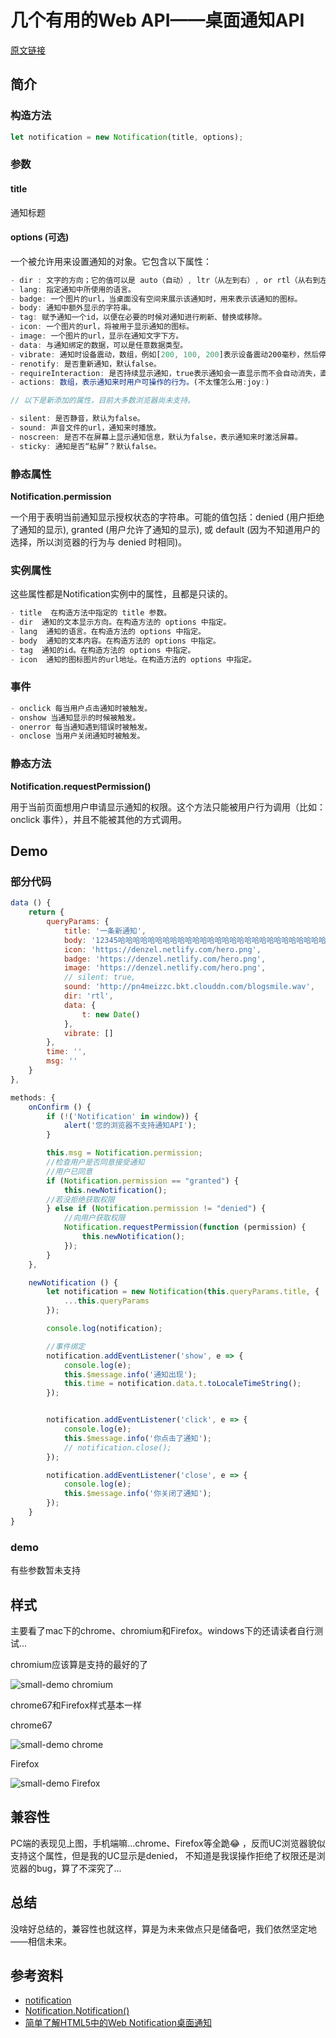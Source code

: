 # 几个有用的Web API——桌面通知API

[原文链接](https://denzel.netlify.com/js/useful_webapis_notification.html?_=65432123456523)

## 简介

### 构造方法
```js
let notification = new Notification(title, options);
```
### 参数

#### title
通知标题

#### options (可选)
一个被允许用来设置通知的对象。它包含以下属性：

```js
- dir : 文字的方向；它的值可以是 auto（自动）, ltr（从左到右）, or rtl（从右到左）
- lang: 指定通知中所使用的语言。
- badge: 一个图片的url，当桌面没有空间来展示该通知时，用来表示该通知的图标。
- body: 通知中额外显示的字符串。
- tag: 赋予通知一个id，以便在必要的时候对通知进行刷新、替换或移除。
- icon: 一个图片的url，将被用于显示通知的图标。
- image: 一个图片的url，显示在通知文字下方。
- data: 与通知绑定的数据，可以是任意数据类型。
- vibrate: 通知时设备震动，数组，例如[200, 100, 200]表示设备震动200毫秒，然后停止100毫秒，再震动200毫秒。
- renotify: 是否重新通知，默认false。
- requireInteraction: 是否持续显示通知，true表示通知会一直显示而不会自动消失，直到用户点击或者关闭。
- actions: 数组，表示通知来时用户可操作的行为。(不太懂怎么用:joy:)

// 以下是新添加的属性，目前大多数浏览器尚未支持。

- silent: 是否静音，默认为false。
- sound: 声音文件的url，通知来时播放。
- noscreen: 是否不在屏幕上显示通知信息，默认为false，表示通知来时激活屏幕。
- sticky: 通知是否“粘屏”？默认false。

```

### 静态属性
**Notification.permission**

一个用于表明当前通知显示授权状态的字符串。可能的值包括：denied (用户拒绝了通知的显示), 
granted (用户允许了通知的显示), 或 default (因为不知道用户的选择，所以浏览器的行为与 denied 时相同)。

### 实例属性
这些属性都是Notification实例中的属性，且都是只读的。

```js
- title  在构造方法中指定的 title 参数。
- dir  通知的文本显示方向。在构造方法的 options 中指定。
- lang  通知的语言。在构造方法的 options 中指定。
- body  通知的文本内容。在构造方法的 options 中指定。
- tag  通知的id。在构造方法的 options 中指定。
- icon  通知的图标图片的url地址。在构造方法的 options 中指定。
```

### 事件
```js
- onclick 每当用户点击通知时被触发。
- onshow 当通知显示的时候被触发。
- onerror 每当通知遇到错误时被触发。
- onclose 当用户关闭通知时被触发。
```

### 静态方法
**Notification.requestPermission()**

用于当前页面想用户申请显示通知的权限。这个方法只能被用户行为调用（比如：onclick 事件），并且不能被其他的方式调用。


## Demo

### 部分代码
```js
data () {
    return {
        queryParams: {
            title: '一条新通知',
            body: '12345哈哈哈哈哈哈哈哈哈哈哈哈哈哈哈哈哈哈哈哈哈哈哈哈哈哈哈哈哈哈哈哈12345',
            icon: 'https://denzel.netlify.com/hero.png',
            badge: 'https://denzel.netlify.com/hero.png',
            image: 'https://denzel.netlify.com/hero.png',
            // silent: true,
            sound: 'http://pn4meizzc.bkt.clouddn.com/blogsmile.wav',
            dir: 'rtl',
            data: {
                t: new Date()
            },
            vibrate: []
        },
        time: '',
        msg: ''
    }
},

methods: {
    onConfirm () {
        if (!('Notification' in window)) {
            alert('您的浏览器不支持通知API');
        }

        this.msg = Notification.permission;
        //检查用户是否同意接受通知
        //用户已同意
        if (Notification.permission == "granted") {
            this.newNotification();
        //若没拒绝获取权限
        } else if (Notification.permission != "denied") {
            //向用户获取权限
            Notification.requestPermission(function (permission) {
                this.newNotification();
            });
        }
    },

    newNotification () {
        let notification = new Notification(this.queryParams.title, {
            ...this.queryParams
        });

        console.log(notification);

        //事件绑定
        notification.addEventListener('show', e => {
            console.log(e);
            this.$message.info('通知出现');
            this.time = notification.data.t.toLocaleTimeString();
        });


        notification.addEventListener('click', e => {
            console.log(e);
            this.$message.info('你点击了通知');
            // notification.close();
        });

        notification.addEventListener('close', e => {
            console.log(e);
            this.$message.info('你关闭了通知');
        });
    }
}
```
### demo
有些参数暂未支持

<WebAPIs-Notification/>

## 样式
主要看了mac下的chrome、chromium和Firefox。windows下的还请读者自行测试...

chromium应该算是支持的最好的了

![small-demo chromium](http://pn4meizzc.bkt.clouddn.com/blog/notification_chromium.png)

chrome67和Firefox样式基本一样

chrome67

![small-demo chrome](http://pn4meizzc.bkt.clouddn.com/blog/notification%E2%80%94%E2%80%94chrome67.png)

Firefox

![small-demo Firefox](http://pn4meizzc.bkt.clouddn.com/blog/natification_firefox.png)

## 兼容性
PC端的表现见上图，手机端嘛...chrome、Firefox等全跪:joy: ，反而UC浏览器貌似支持这个属性，但是我的UC显示是denied，
不知道是我误操作拒绝了权限还是浏览器的bug，算了不深究了...

## 总结
没啥好总结的，兼容性也就这样，算是为未来做点只是储备吧，我们依然坚定地——相信未来。

## 参考资料
- [notification](https://developer.mozilla.org/zh-CN/docs/Web/API/notification)
- [Notification.Notification()](https://developer.mozilla.org/en-US/docs/Web/API/notification/Notification)
- [简单了解HTML5中的Web Notification桌面通知](http://www.zhangxinxu.com/wordpress/2016/07/know-html5-web-notification/)

<!-- <comment-tool></comment-tool> -->